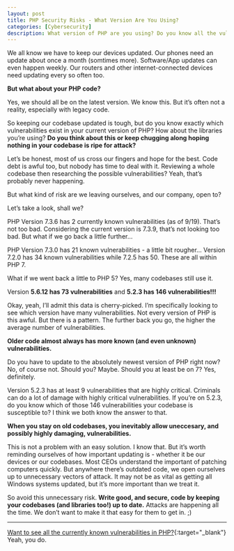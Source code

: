 ```yaml
---
layout: post
title: PHP Security Risks - What Version Are You Using?
categories: [Cybersecurity]
description: What version of PHP are you using? Do you know all the vulnerabilities in your PHP version and what mitigations do you have in place? Why does it even matter??
---
```


We all know we have to keep our devices updated. Our phones need an update about once a month (somtimes more). Software/App updates can even happen weekly. Our routers and other internet-connected devices need updating every so often too.

**But what about your PHP code?**

<!--more-->

Yes, we should all be on the latest version. We know this. But it’s often not a reality, especially with legacy code.

So keeping our codebase updated is tough, but do you know exactly which vulnerabilities exist in your current version of PHP? How about the libraries you’re using? **Do you think about this or keep chugging along hoping nothing in your codebase is ripe for attack?**

Let’s be honest, most of us cross our fingers and hope for the best. Code debt is awful too, but nobody has time to deal with it. Reviewing a whole codebase then researching the possible vulnerabilities? Yeah, that’s probably never happening.

But what kind of risk are we leaving ourselves, and our company, open to?

Let’s take a look, shall we?

PHP Version 7.3.6 has 2 currently known vulnerabilities (as of 9/19). That’s not too bad. Considering the current version is 7.3.9, that’s not looking too bad. But what if we go back a little further…

PHP Version 7.3.0 has 21 known vulnerabilities - a little bit rougher…
Version 7.2.0 has 34 known vulnerabilities while 7.2.5 has 50. These are all within PHP 7. 

What if we went back a little to PHP 5? Yes, many codebases still use it. 

Version **5.6.12 has 73 vulnerabilities** and **5.2.3 has 146 vulnerabilities!!!**

Okay, yeah, I’ll admit this data is cherry-picked. I’m specifically looking to see which version have many vulnerabilities. Not every version of PHP is this awful. But there is a pattern. The further back you go, the higher the average number of vulnerabilities. 

**Older code almost always has more known (and even unknown) vulnerabilities.**

Do you have to update to the absolutely newest version of PHP right now? No, of course not. Should you? Maybe. Should you at least be on 7? Yes, definitely.

Version 5.2.3 has at least 9 vulnerabilities that are highly critical. Criminals can do a lot of damage with highly critical vulnerabilities. If you’re on 5.2.3, do you know which of those 146 vulnerabilities your codebase is susceptible to? I think we both know the answer to that.

**When you stay on old codebases, you inevitably allow uneccesary, and possibly highly damaging, vulnerabilities.**

This is not a problem with an easy solution. I know that. But it’s worth reminding ourselves of how important updating is - whether it be our devices or our codebases. Most CEOs understand the important of patching computers quickly. But anywhere there’s outdated code, we open ourselves up to unnecessary vectors of attack. It may not be as vital as getting all Windows systems updated, but it’s more important than we treat it.

So avoid this unnecessary risk. **Write good, and secure, code by keeping your codebases (and libraries too!) up to date.** Attacks are happening all the time. We don’t want to make it that easy for them to get in. ;)

---

[Want to see all the currently known vulnerabilities in PHP?](https://www.cvedetails.com/version-list/74/128/1/PHP-PHP.html){:target="_blank"} Yeah, you do.
